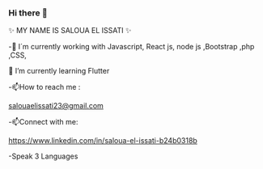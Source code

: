 ### Hi there 👋



✨ MY NAME IS SALOUA EL ISSATI ✨

-🔭 I´m currently working with Javascript, React js, node js ,Bootstrap ,php ,CSS,

🌱 I’m currently learning Flutter 

-📫How to reach me :

salouaelissati23@gmail.com

-📫Connect with me:

https://www.linkedin.com/in/saloua-el-issati-b24b0318b

-Speak 3 Languages

